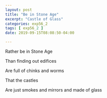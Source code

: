 ```yaml
---
layout: post
title: "Be in Stone Age"
excerpt: "Castle of Glass"
categories: exp56_2
tags: [ exp56_2 ]
date: 2019-09-15T08:08:50-04:00

---
```


Rather be in Stone Age

Than finding out edifices

Are full of chinks and worms

That the castles

Are just smokes and mirrors and made of glass
